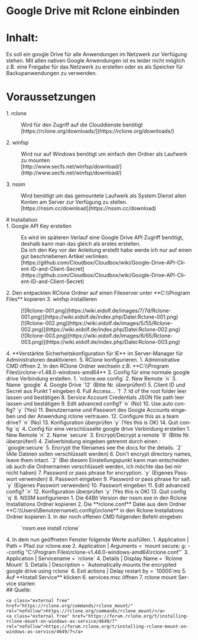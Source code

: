 # Google Drive mit Rclone einbinden

# <span class="mw-headline" id="bkmrk-inhalt%3A-1">Inhalt:</span>

Es soll ein google Drive für alle Anwendungen im Netzwerk zur Verfügung stehen. Mit allen nativen Google Anwendungen ist es leider nicht möglich z.B. eine Freigabe für das Netzwerk zu erstellen oder es als Speicher für Backupanwendungen zu verwenden.

# <span class="mw-headline" id="bkmrk-voraussetzungen-1">Voraussetzungen</span>

<div class="vector-body" id="bkmrk-rclone-wird-f%C3%BCr-den-"><div class="mw-body-content mw-content-ltr" dir="ltr" lang="de"><div class="mw-parser-output">1. rclone <dl><dd>Wird für den Zugriff auf die Clouddienste benötigt</dd><dd>[https://rclone.org/downloads/](https://rclone.org/downloads/)</dd></dl>
2. winfsp <dl><dd>Wird nur auf Windows benötigt um einfach den Ordner als Laufwerk zu mounten</dd><dd>[http://www.secfs.net/winfsp/download/](http://www.secfs.net/winfsp/download/)</dd></dl>
3. nssm <dl><dd>Wird benötigt um das gemountete Laufwerk als System Dienst allen Konten am Server zur Verfügung zu stellen.</dd><dd>[https://nssm.cc/download](https://nssm.cc/download)</dd></dl>

</div></div></div># <span class="mw-headline" id="bkmrk-installation-1">Installation</span>

<div class="vector-body" id="bkmrk-google-api-key-erste"><div class="mw-body-content mw-content-ltr" dir="ltr" lang="de"><div class="mw-parser-output">1. Google API Key erstellen <dl><dd>Es wird im späteren Verlauf eine Google Drive API Zugriff benötigt, deshalb kann man das gleich als erstes erstellen.</dd><dd>Da ich den Key vor der Anleitung erstellt habe werde ich nur auf einen gut beschriebenen Artikel verlinken.</dd><dd>[https://github.com/Cloudbox/Cloudbox/wiki/Google-Drive-API-Client-ID-and-Client-Secret](https://github.com/Cloudbox/Cloudbox/wiki/Google-Drive-API-Client-ID-and-Client-Secret)</dd></dl>
2. Den entpackten RClone Ordner auf einen Fileserver unter **C:\\Program Files** kopieren
3. winfsp installieren <dl><dd>[![Rclone-001.png](https://wiki.eidolf.de/images/7/7d/Rclone-001.png)](https://wiki.eidolf.de/index.php/Datei:Rclone-001.png)</dd><dd>[![Rclone-002.png](https://wiki.eidolf.de/images/5/55/Rclone-002.png)](https://wiki.eidolf.de/index.php/Datei:Rclone-002.png)</dd><dd>[![Rclone-003.png](https://wiki.eidolf.de/images/6/65/Rclone-003.png)](https://wiki.eidolf.de/index.php/Datei:Rclone-003.png)</dd></dl>
4. **Verstärkte Sicherheitskonfiguration für IE** im Server-Manager für Administratoren deaktivieren.
5. RClone konfigurieren. 
    1. Administrative CMD öffnen
    2. In den RClone Ordner wechseln z.B. **C:\\Program Files\\rclone-v1.48.0-windows-amd64**
    3. Config für eine normale google drive Verbindung erstellen. 
        1. `rclone.exe config`
        2. New Remote `n`
        3. Name `google`
        4. Google Drive `12` (Bitte Nr. überprüfen!)
        5. Client ID und Secret aus Punkt 1 eingeben
        6. Full Access... `1`
        7. Id of the root folder leer lassen und bestätigen
        8. Service Account Credentials JSON file path leer lassen und bestätigen
        9. Edit advanced config? `n` (No)
        10. Use auto config? `y` (Yes)
        11. Benutzername und Passwort des Google Accounts eingeben und der Anwendung rclone vertrauen.
        12. Configure this as a team drive? `n` (No)
        13. Konfiguration überprüfen `y` (Yes this is OK)
        14. Quit config `q`
    4. Config für eine verschlüsselte google drive Verbindung erstellen 
        1. New Remote `n`
        2. Name `secure`
        3. Encrypt/Decrypt a remote `9` (Bitte Nr. überprüfen!)
        4. Zielverbindung eingeben getrennt durch einen : `google:secure`
        5. Encrypt the filenames see the docs for the details. `2` (Alle Dateien sollen verschlüsselt werden)
        6. Don't encrypt directory names, leave them intact. `2` (Bei diesem Einstellungspunkt kann man entscheiden ob auch die Ordnernamen verschlüsselt werden, ich möchte das bei mir nicht haben)
        7. Password or pass phrase for encryption. `y` (Eigenes Passwort verwenden)
        8. Passwort eingeben
        9. Password or pass phrase for salt. `y` (Eigenes Passwort verwenden)
        10. Passwort eingeben
        11. Edit advanced config? `n`
        12. Konfiguration überprüfen `y` (Yes this is OK)
        13. Quit config `q`
6. NSSM konfigurieren 
    1. Die 64Bit Version der nssm.exe in den Rclone Installations Ordner kopieren
    2. Die **rclone.conf** Datei aus dem Ordner **C:\\Users\\Benutzername\\.config\\rclone** in den Rclone Installations Ordner kopieren
    3. In der noch offenen CMD folgenden Befehl eingeben <dl><dd>`nssm.exe install rclone`</dd></dl>
    4. In dem nun geöffneten Fenster folgende Werte ausfüllen. 
        1. Application | Path = Pfad zur rclone.exe
        2. Application | Arguments = `mount secure: g: --config "C:\Program Files\rclone-v1.48.0-windows-amd64\rclone.conf"`
        3. Application | Servicename = `rclone`
        4. Details | Display Name = `Rclone Mount`
        5. Details | Description = `Automatically mounts the encrypted google drive using rclone`
        6. Exit actions | Delay restart by = `10000`ms
    5. Auf **Install Service** klicken
    6. services.msc öffnen
    7. rclone mount Service starten

</div></div></div>## <span class="mw-headline" id="bkmrk-quelle%3A-1">Quelle:</span>

```
<a class="external free" href="https://rclone.org/commands/rclone_mount/" rel="nofollow">https://rclone.org/commands/rclone_mount/</a>
<a class="external free" href="https://forum.rclone.org/t/installing-rclone-mount-on-windows-as-service/4649/7" rel="nofollow">https://forum.rclone.org/t/installing-rclone-mount-on-windows-as-service/4649/7</a>
```